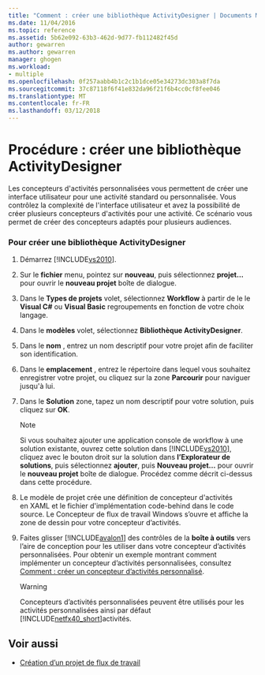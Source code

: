 ```yaml
---
title: "Comment : créer une bibliothèque ActivityDesigner | Documents Microsoft"
ms.date: 11/04/2016
ms.topic: reference
ms.assetid: 5b62e092-63b3-462d-9d77-fb112482f45d
author: gewarren
ms.author: gewarren
manager: ghogen
ms.workload:
- multiple
ms.openlocfilehash: 0f257aabb4b1c2c1b1dce05e34273dc303a8f7da
ms.sourcegitcommit: 37c87118f6f41e832da96f21f6b4cc0cf8fee046
ms.translationtype: MT
ms.contentlocale: fr-FR
ms.lasthandoff: 03/12/2018
---
```

# <a name="how-to-create-an-activity-designer-library"></a>Procédure : créer une bibliothèque ActivityDesigner
Les concepteurs d'activités personnalisées vous permettent de créer une interface utilisateur pour une activité standard ou personnalisée. Vous contrôlez la complexité de l'interface utilisateur et avez la possibilité de créer plusieurs concepteurs d'activités pour une activité. Ce scénario vous permet de créer des concepteurs adaptés pour plusieurs audiences.

### <a name="to-create-an-activity-designer-library"></a>Pour créer une bibliothèque ActivityDesigner

1.  Démarrez [!INCLUDE[vs2010](../misc/includes/vs2010_md.md)].

2.  Sur le **fichier** menu, pointez sur **nouveau**, puis sélectionnez **projet...**  pour ouvrir le **nouveau projet** boîte de dialogue.

3.  Dans le **Types de projets** volet, sélectionnez **Workflow** à partir de le le **Visual C#** ou **Visual Basic** regroupements en fonction de votre choix langage.

4.  Dans le **modèles** volet, sélectionnez **Bibliothèque ActivityDesigner**.

5.  Dans le **nom** , entrez un nom descriptif pour votre projet afin de faciliter son identification.

6.  Dans le **emplacement** , entrez le répertoire dans lequel vous souhaitez enregistrer votre projet, ou cliquez sur la zone **Parcourir** pour naviguer jusqu'à lui.

7.  Dans le **Solution** zone, tapez un nom descriptif pour votre solution, puis cliquez sur **OK**.

    > [!NOTE]
    > Si vous souhaitez ajouter une application console de workflow à une solution existante, ouvrez cette solution dans [!INCLUDE[vs2010](../misc/includes/vs2010_md.md)], cliquez avec le bouton droit sur la solution dans **l’Explorateur de solutions**, puis sélectionnez **ajouter**, puis **Nouveau projet...**  pour ouvrir le **nouveau projet** boîte de dialogue. Procédez comme décrit ci-dessus dans cette procédure.

8.  Le modèle de projet crée une définition de concepteur d'activités en XAML et le fichier d'implémentation code-behind dans le code source. Le Concepteur de flux de travail Windows s’ouvre et affiche la zone de dessin pour votre concepteur d’activités.

9. Faites glisser [!INCLUDE[avalon1](../workflow-designer/includes/avalon1_md.md)] des contrôles de la **boîte à outils** vers l’aire de conception pour les utiliser dans votre concepteur d’activités personnalisées.  Pour obtenir un exemple montrant comment implémenter un concepteur d’activités personnalisées, consultez [Comment : créer un concepteur d’activités personnalisé](/dotnet/framework/windows-workflow-foundation/how-to-create-a-custom-activity-designer).

    > [!WARNING]
    > Concepteurs d’activités personnalisées peuvent être utilisés pour les activités personnalisées ainsi par défaut [!INCLUDE[netfx40_short](../workflow-designer/includes/netfx40_short_md.md)]activités.

## <a name="see-also"></a>Voir aussi

- [Création d’un projet de flux de travail](../workflow-designer/creating-a-workflow-project.md)